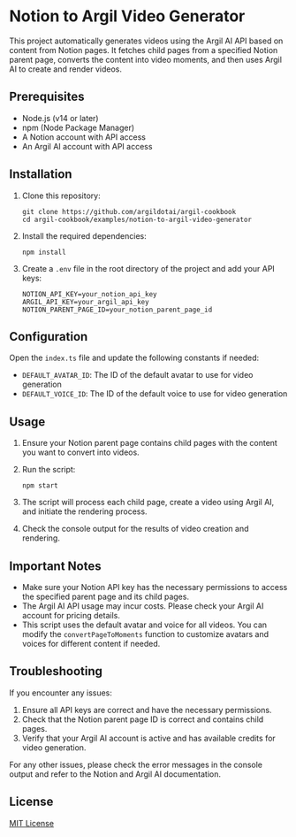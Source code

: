 # Notion to Argil Video Generator

This project automatically generates videos using the Argil AI API based on content from Notion pages. It fetches child pages from a specified Notion parent page, converts the content into video moments, and then uses Argil AI to create and render videos.

## Prerequisites

- Node.js (v14 or later)
- npm (Node Package Manager)
- A Notion account with API access
- An Argil AI account with API access

## Installation

1. Clone this repository:
   ```
   git clone https://github.com/argildotai/argil-cookbook
   cd argil-cookbook/examples/notion-to-argil-video-generator
   ```

2. Install the required dependencies:
   ```
   npm install
   ```

3. Create a `.env` file in the root directory of the project and add your API keys:
   ```
   NOTION_API_KEY=your_notion_api_key
   ARGIL_API_KEY=your_argil_api_key
   NOTION_PARENT_PAGE_ID=your_notion_parent_page_id
   ```

## Configuration

Open the `index.ts` file and update the following constants if needed:

- `DEFAULT_AVATAR_ID`: The ID of the default avatar to use for video generation
- `DEFAULT_VOICE_ID`: The ID of the default voice to use for video generation

## Usage

1. Ensure your Notion parent page contains child pages with the content you want to convert into videos.

2. Run the script:
   ```
   npm start
   ```

3. The script will process each child page, create a video using Argil AI, and initiate the rendering process.

4. Check the console output for the results of video creation and rendering.

## Important Notes

- Make sure your Notion API key has the necessary permissions to access the specified parent page and its child pages.
- The Argil AI API usage may incur costs. Please check your Argil AI account for pricing details.
- This script uses the default avatar and voice for all videos. You can modify the `convertPageToMoments` function to customize avatars and voices for different content if needed.

## Troubleshooting

If you encounter any issues:

1. Ensure all API keys are correct and have the necessary permissions.
2. Check that the Notion parent page ID is correct and contains child pages.
3. Verify that your Argil AI account is active and has available credits for video generation.

For any other issues, please check the error messages in the console output and refer to the Notion and Argil AI documentation.

## License

[MIT License](LICENSE)
